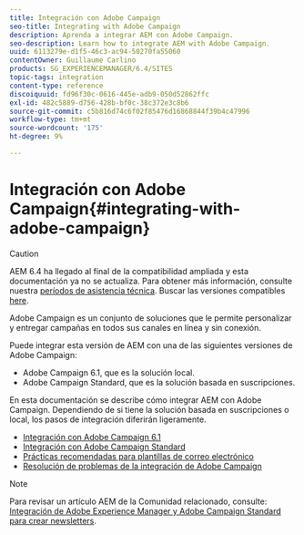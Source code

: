 ```yaml
---
title: Integración con Adobe Campaign
seo-title: Integrating with Adobe Campaign
description: Aprenda a integrar AEM con Adobe Campaign.
seo-description: Learn how to integrate AEM with Adobe Campaign.
uuid: 6113279e-d1f5-46c3-ac94-50270fa55060
contentOwner: Guillaume Carlino
products: SG_EXPERIENCEMANAGER/6.4/SITES
topic-tags: integration
content-type: reference
discoiquuid: fd96f30c-0616-445e-adb9-050d52862ffc
exl-id: 482c5889-d756-428b-bf0c-38c372e3c8b6
source-git-commit: c5b816d74c6f02f85476d16868844f39b4c47996
workflow-type: tm+mt
source-wordcount: '175'
ht-degree: 9%

---
```


# Integración con Adobe Campaign{#integrating-with-adobe-campaign}

>[!CAUTION]
>
>AEM 6.4 ha llegado al final de la compatibilidad ampliada y esta documentación ya no se actualiza. Para obtener más información, consulte nuestra [períodos de asistencia técnica](https://helpx.adobe.com/es/support/programs/eol-matrix.html). Buscar las versiones compatibles [here](https://experienceleague.adobe.com/docs/).

Adobe Campaign es un conjunto de soluciones que le permite personalizar y entregar campañas en todos sus canales en línea y sin conexión.

Puede integrar esta versión de AEM con una de las siguientes versiones de Adobe Campaign:

* Adobe Campaign 6.1, que es la solución local.
* Adobe Campaign Standard, que es la solución basada en suscripciones.

En esta documentación se describe cómo integrar AEM con Adobe Campaign. Dependiendo de si tiene la solución basada en suscripciones o local, los pasos de integración diferirán ligeramente.

* [Integración con Adobe Campaign 6.1](/help/sites-administering/campaignonpremise.md)
* [Integración con Adobe Campaign Standard](/help/sites-administering/campaignstandard.md)
* [Prácticas recomendadas para plantillas de correo electrónico](/help/sites-administering/best-practices-for-email-templates.md)
* [Resolución de problemas de la integración de Adobe Campaign](/help/sites-administering/troubleshooting-campaignintegration.md)

>[!NOTE]
>
>Para revisar un artículo AEM de la Comunidad relacionado, consulte: [Integración de Adobe Experience Manager y Adobe Campaign Standard para crear newsletters](https://helpx.adobe.com/experience-manager/using/aem_campaign.html).
